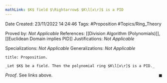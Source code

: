 ```yaml
---
mathLink: $K$ field $\Rightarrow$ $K\l[x\r]$ is a PID
---
```


<div class="topSpace"></div>

Date Created: 23/11/2022 14:24:46
Tags: #Proposition #Topics/Ring_Theory

Proved by: _Not Applicable_
References: [[Division Algorithm (Polynomials)]], [[Euclidean Domain implies PID]]
Justifications: _Not Applicable_

Specializations: _Not Applicable_
Generalizations: _Not Applicable_

``` ad-Proposition
title: Proposition.

_Let $K$ be a field. Then the polynomial ring $K\l[x\r]$ is a PID._

```

_Proof_. See links above.<span style="float:right;">$\blacksquare$</span>
